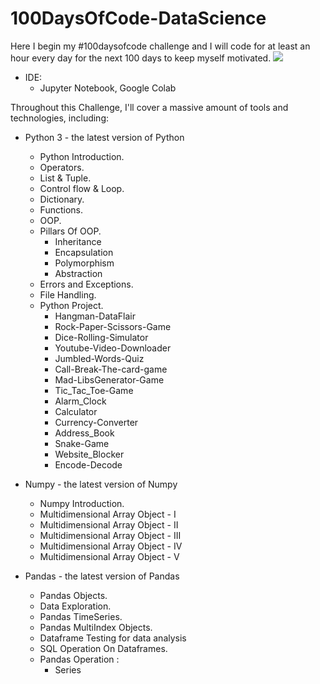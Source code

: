 # 100DaysOfCode-DataScience
Here I begin my #100daysofcode challenge and I will code for at least an hour every day for the next 100 days to keep myself motivated.
<img src="https://res.cloudinary.com/practicaldev/image/fetch/s--3mU8tx77--/c_imagga_scale,f_auto,fl_progressive,h_500,q_auto,w_1000/https://thepracticaldev.s3.amazonaws.com/i/u5d7sosk30lm7pex8lqc.png">

* IDE:
  * Jupyter Notebook, Google Colab

Throughout this Challenge, I'll cover a massive amount of tools and technologies, including:
* Python 3 - the latest version of Python
   * Python Introduction.
   * Operators.
   * List & Tuple.
   * Control flow & Loop.
   * Dictionary.
   * Functions.
   * OOP.
   * Pillars Of OOP.
      * Inheritance
      * Encapsulation
      * Polymorphism
      * Abstraction
   * Errors and Exceptions.
   * File Handling.
   * Python Project.
      * Hangman-DataFlair
      * Rock-Paper-Scissors-Game
      * Dice-Rolling-Simulator
      * Youtube-Video-Downloader
      * Jumbled-Words-Quiz
      * Call-Break-The-card-game
      * Mad-LibsGenerator-Game
      * Tic_Tac_Toe-Game
      * Alarm_Clock
      * Calculator
      * Currency-Converter
      * Address_Book
      * Snake-Game
      * Website_Blocker
      * Encode-Decode

* Numpy - the latest version of Numpy
   * Numpy Introduction.
   * Multidimensional Array Object - I
   * Multidimensional Array Object - II
   * Multidimensional Array Object - III
   * Multidimensional Array Object - IV
   * Multidimensional Array Object - V

* Pandas - the latest version of Pandas
   * Pandas Objects.
   * Data Exploration.
   * Pandas TimeSeries.
   * Pandas MultiIndex Objects.
   * Dataframe Testing for data analysis
   * SQL Operation On Dataframes.
   * Pandas Operation :
      * Series

